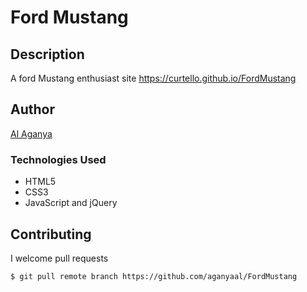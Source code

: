# Ford Mustang

## Description
A ford Mustang enthusiast site https://curtello.github.io/FordMustang


## Author
[Al Aganya](https://github.com/aganyaal)

### Technologies Used
* HTML5
* CSS3
* JavaScript and jQuery


## Contributing

I welcome pull requests

```
$ git pull remote branch https://github.com/aganyaal/FordMustang
```
